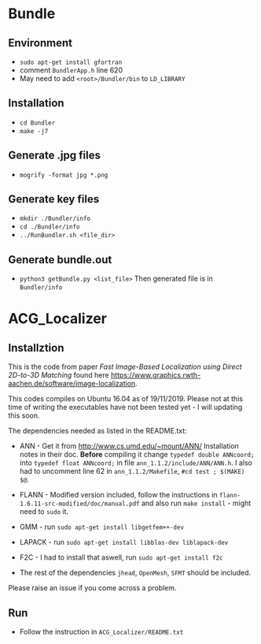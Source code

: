 # Bundle

## Environment
- `sudo apt-get install gfortran`
- comment `BundlerApp.h` line 620
- May need to add `<root>/Bundler/bin` to `LD_LIBRARY` 

## Installation 
- `cd Bundler` 
- `make -j7`

## Generate .jpg files
- `mogrify -format jpg *.png` 

## Generate key files
- `mkdir ./Bundler/info`
- `cd ./Bundler/info`
- `../RunBundler.sh <file_dir>`

## Generate bundle.out
- `python3 getBundle.py <list_file>`
Then generated file is in `Bundler/info`

# ACG_Localizer

## Installztion
This is the code from paper *Fast Image-Based Localization using Direct 2D-to-3D Matching* found here https://www.graphics.rwth-aachen.de/software/image-localization.

This codes compiles on Ubuntu 16.04 as of 19/11/2019. Please not at this time of writing the executables have not been tested yet - I will updating this soon.

The dependencies needed as listed in the README.txt:

  - ANN -  Get it from http://www.cs.umd.edu/~mount/ANN/
      Installation notes in their doc. **Before** compiling it change `typedef double ANNcoord;` into `typedef float ANNcoord;`  in file `ann_1.1.2/include/ANN/ANN.h`.  I also had to uncomment line 62 in  `ann_1.1.2/Makefile`, `#cd test ; $(MAKE) $@`.  
      
  - FLANN - Modified version included, follow the instructions in `flann-1.6.11-src-modified/doc/manual.pdf` and also run `make install` - might need to `sudo` it.
      
  - GMM - run `sudo apt-get install libgetfem++-dev`
  - LAPACK  - run `sudo apt-get install libblas-dev liblapack-dev` 
  - F2C - I had to install that aswell, run `sudo apt-get install f2c`
  - The rest of the dependencies `jhead`, `OpenMesh`, `SFMT` should be included.

Please raise an issue if you come across a problem.

## Run
- Follow the instruction in `ACG_Localizer/README.txt`